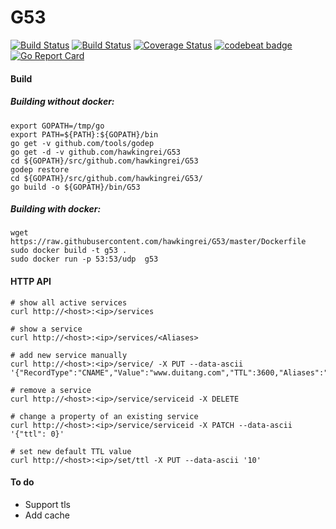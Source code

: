 # G53
[![Build Status](https://travis-ci.org/hawkingrei/G53.svg?branch=master)](https://travis-ci.org/hawkingrei/G53)
[![Build Status](https://ci.appveyor.com/api/projects/status/github/hawkingrei/g53?branch=master&svg=true)](https://ci.appveyor.com/project/hawkingrei/g53/branch/master)
[![Coverage Status](https://coveralls.io/repos/github/hawkingrei/G53/badge.svg?branch=master)](https://coveralls.io/github/hawkingrei/G53?branch=master)
[![codebeat badge](https://codebeat.co/badges/cc33aba7-de9f-4cfc-95cf-8407baddb063)](https://codebeat.co/projects/github-com-hawkingrei-g53)
[![Go Report Card](https://goreportcard.com/badge/github.com/hawkingrei/g53)](https://goreportcard.com/report/github.com/hawkingrei/g53)

#### Build

##### Building without docker:

```
export GOPATH=/tmp/go
export PATH=${PATH}:${GOPATH}/bin
go get -v github.com/tools/godep
go get -d -v github.com/hawkingrei/G53
cd ${GOPATH}/src/github.com/hawkingrei/G53
godep restore
cd ${GOPATH}/src/github.com/hawkingrei/G53/
go build -o ${GOPATH}/bin/G53
```

##### Building with docker:

```
wget https://raw.githubusercontent.com/hawkingrei/G53/master/Dockerfile
sudo docker build -t g53 .
sudo docker run -p 53:53/udp  g53
```

#### HTTP API

```
# show all active services
curl http://<host>:<ip>/services

# show a service
curl http://<host>:<ip>/services/<Aliases>

# add new service manually
curl http://<host>:<ip>/service/ -X PUT --data-ascii '{"RecordType":"CNAME","Value":"www.duitang.com","TTL":3600,"Aliases":"c.d.net"}'

# remove a service
curl http://<host>:<ip>/service/serviceid -X DELETE

# change a property of an existing service
curl http://<host>:<ip>/service/serviceid -X PATCH --data-ascii '{"ttl": 0}'

# set new default TTL value
curl http://<host>:<ip>/set/ttl -X PUT --data-ascii '10'
```

#### To do
- Support tls
- Add cache

